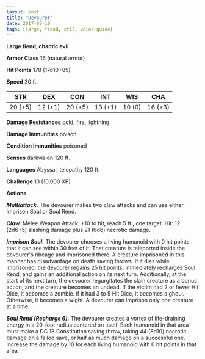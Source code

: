 ```yaml
---
layout: post
title: "Devourer"
date: 2017-09-10
tags: [large, fiend, cr13, volos-guide]
---
```


**Large fiend, chaotic evil**

**Armor Class** 16 (natural armor)

**Hit Points** 178 (17d10+85)

**Speed** 30 ft.

|   STR   |   DEX   |   CON   |   INT   |   WIS   |   CHA   |
|:-----:|:-----:|:-----:|:-----:|:-----:|:-----:|
| 20 (+5) | 12 (+1) | 20 (+5) | 13 (+1) | 10 (0) | 16 (+3) |

**Damage Resistances** cold, fire, lightning

**Damage Immunities** poison

**Condition Immunities** poisoned

**Senses** darkvision 120 ft.

**Languages** Abyssal, telepathy 120 ft.

**Challenge** 13 (10,000 XP)

**Actions**

***Multiattack.*** The devourer makes two claw attacks and can use either Imprison Soul or Soul Rend.

***Claw.*** Melee Weapon Attack: +10 to hit, reach 5 ft., one target. Hit: 12 (2d6+5) slashing damage plus 21 (6d6) necrotic damage.

***Imprison Soul.*** The devourer chooses a living humanoid with 0 hit points that it can see within 30 feet of it. That creature is teleported inside the devourer's ribcage and imprisoned there. A creature imprisoned in this manner has disadvantage on death saving throws. If it dies while imprisoned, the devourer regains 25 hit points, immediately recharges Soul Rend, and gains an additional action on its next turn. Additionally, at the start of its next turn, the devourer regurgitates the slain creature as a bonus action, and the creature becomes an undead. If the victim had 2 or fewer Hit Dice, it becomes a zombie. if it had 3 to 5 Hit Dice, it becomes a ghoul. Otherwise, it becomes a wight. A devourer can imprison only one creature at a time.

***Soul Rend (Recharge 6).*** The devourer creates a vortex of life-draining energy in a 20-foot radius centered on itself. Each humanoid in that area must make a DC 18 Constitution saving throw, taking 44 (8d10) necrotic damage on a failed save, or half as much damage on a successful one. Increase the damage by 10 for each living humanoid with 0 hit points in that area.


